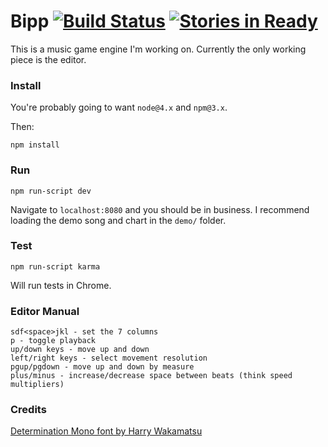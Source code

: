 # Bipp [![Build Status](https://travis-ci.org/thomasboyt/bipp.svg?branch=master)](https://travis-ci.org/thomasboyt/bipp) [![Stories in Ready](https://badge.waffle.io/thomasboyt/bipp.svg?label=ready&title=Ready)](http://waffle.io/thomasboyt/bipp)

This is a music game engine I'm working on. Currently the only working piece is the editor.

### Install

You're probably going to want `node@4.x` and `npm@3.x`.

Then:

```
npm install
```

### Run

```
npm run-script dev
```

Navigate to `localhost:8080` and you should be in business. I recommend loading the demo song and chart in the `demo/` folder.

### Test

```
npm run-script karma
```

Will run tests in Chrome.

### Editor Manual

```
sdf<space>jkl - set the 7 columns
p - toggle playback
up/down keys - move up and down
left/right keys - select movement resolution
pgup/pgdown - move up and down by measure
plus/minus - increase/decrease space between beats (think speed multipliers)
```

### Credits

[Determination Mono font by Harry Wakamatsu](https://www.behance.net/gallery/31268855/Determination-Better-Undertale-Font)
